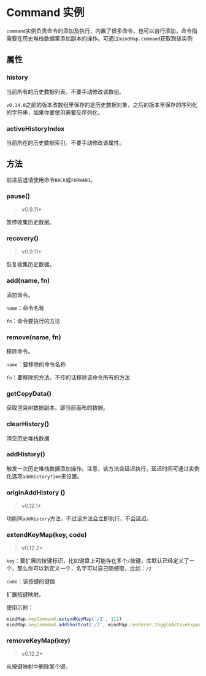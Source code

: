 # Command 实例

`command`实例负责命令的添加及执行，内置了很多命令，也可以自行添加，命令指需要在历史堆栈数据里添加副本的操作。可通过`mindMap.command`获取到该实例

## 属性

### history

当前所有的历史数据列表。不要手动修改该数组。

`v0.14.0`之前的版本改数组里保存的是历史数据对象，之后的版本里保存的序列化的字符串，如果你要使用需要反序列化。

### activeHistoryIndex

当前所在的历史数据索引。不要手动修改该属性。

## 方法

前进后退请使用命令`BACK`或`FORWARD`。

### pause()

> v0.9.11+

暂停收集历史数据。

### recovery()

> v0.9.11+

恢复收集历史数据。

### add(name, fn)

添加命令。

`name`：命令名称

`fn`：命令要执行的方法

### remove(name, fn)

移除命令。

`name`：要移除的命令名称

`fn`：要移除的方法，不传的话移除该命令所有的方法

### getCopyData()

获取渲染树数据副本。即当前画布的数据。

### clearHistory()

清空历史堆栈数据

### addHistory()

触发一次历史堆栈数据添加操作。注意，该方法会延迟执行，延迟时间可通过实例化选项`addHistoryTime`来设置。

### originAddHistory ()

> v0.12.1+

功能同`addHistory`方法，不过该方法会立即执行，不会延迟。

### extendKeyMap(key, code)

> v0.12.2+

`key`：要扩展的按键标识，比如键盘上可能存在多个`/`按键，库默认已经定义了一个，那么你可以新定义一个，名字可以自己随便取，比如：`/2`

`code`：该按键的键值

扩展按键映射。

使用示例：

```js
mindMap.keyCommand.extendKeyMap('/2', 111)
mindMap.keyCommand.addShortcut('/2', mindMap.renderer.toggleActiveExpand)
```

### removeKeyMap(key)

> v0.12.2+

从按键映射中删除某个键。